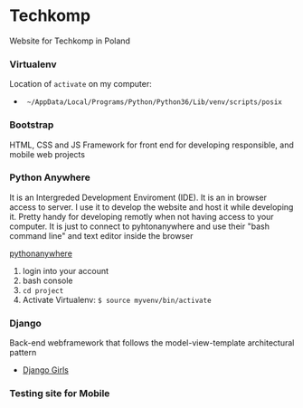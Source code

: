 # Techkomp
Website for Techkomp in Poland 

### Virtualenv 
Location of `activate` on my computer:
*  `  ~/AppData/Local/Programs/Python/Python36/Lib/venv/scripts/posix `

### Bootstrap 
HTML, CSS and JS Framework for front end for developing responsible, and mobile web projects

### Python Anywhere 
It is an Intergreded Development Enviroment (IDE). It is an in browser access to server. I use it to develop the website and host it while developing it. Pretty handy for developing remotly when not having access to your computer. It is just to connect to pyhtonanywhere and use their "bash command line" and text editor inside the browser

[pythonanywhere](https://www.pythonanywhere.com)

1. login into your account
2. bash console 
4. `cd project`
3. Activate Virtualenv: `$ source myvenv/bin/activate`

### Django 
Back-end webframework that follows the model-view-template architectural pattern

* [Django Girls](https://djangogirls.org/)


### Testing site for Mobile 


